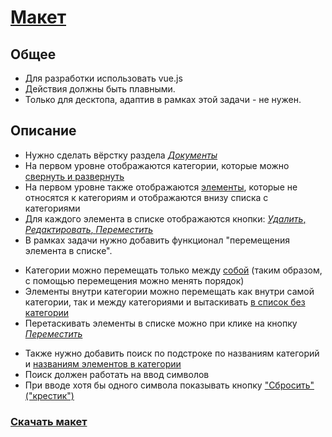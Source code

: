 # [Макет](https://www.figma.com/file/W7qIKLBDyyRd4pHqy0KCOe/test-front?node-id=2053%3A399&t=nFPC5UtxexzBjEZ9-0)

## Общее
- Для разработки использовать vue.js
- Действия должны быть плавными.
- Только для десктопа, адаптив в рамках этой задачи - не нужен.

## Описание
- Нужно сделать вёрстку раздела [*Документы*](https://monosnap.com/file/OvcPxTUlCR9ODYvjgH2FCLBugo4MqY)
- На первом уровне отображаются категории, которые можно [свернуть и развернуть](https://monosnap.com/file/Bh6XyfVF5cAetlXLqyo8nwAN68McjT)
- На первом уровне также отображаются [элементы](https://monosnap.com/file/Othwx39qWtvauiRTlXieEeHHa19VWk), которые не относятся к категориям и отображаются внизу списка с категориями
- Для каждого элемента в списке отображаются кнопки: [*Удалить*, *Редактировать*, *Переместить*](https://monosnap.com/file/fnCas4tx2zyJpHYqFYleCRoc4Fk4Qz)
- В рамках задачи нужно добавить функционал "перемещения элемента в списке".

* Категории можно перемещать только между [собой](https://monosnap.com/file/GgbaR8Cdvx1sBvmoURzoWogMMaUoRo) (таким образом, с помощью перемещения можно менять порядок)
* Элементы внутри категории можно перемещать как внутри самой категории, так и между категориями и вытаскивать [в список без категории](https://monosnap.com/file/IRpbY9H4muOFQfc4uns56mBEVlfUAj)
* Перетаскивать элементы в списке можно при клике на кнопку [*Переместить*](https://monosnap.com/file/FkDR93Ek6f3cGf0PpkRkCNAOnjGrya)

- Также нужно добавить поиск по подстроке по названиям категорий и [названиям элементов в категории](https://monosnap.com/file/YFFyP50noSM8751qnK2a8gZNJ5H2dJ)
- Поиск должен работать на ввод символов
- При вводе хотя бы одного символа показывать кнопку ["Сбросить" ("крестик")](https://monosnap.com/file/BRFGl4AbHLL6aGFoNCtnzYJSLaFsPu)

### [Скачать макет](https://drive.google.com/file/d/1ndiZcNcRKCHjuagMkwuzW1BLZHt3xe6q/view)
